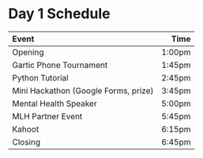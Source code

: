 # Day 1 Schedule

| Event                                |   Time |
| :----------------------------------- | -----: |
| Opening                              | 1:00pm |
| Gartic Phone Tournament              | 1:45pm |
| Python Tutorial                      | 2:45pm |
| Mini Hackathon (Google Forms, prize) | 3:45pm |
| Mental Health Speaker                | 5:00pm |
| MLH Partner Event                    | 5:45pm |
| Kahoot                               | 6:15pm |
| Closing                              | 6:45pm |
